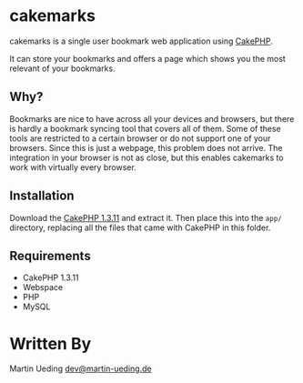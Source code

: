 # cakemarks

cakemarks is a single user bookmark web application using
[CakePHP](http://cakephp.org).

It can store your bookmarks and offers a page which shows you the most relevant
of your bookmarks.


## Why?

Bookmarks are nice to have across all your devices and browsers, but there is
hardly a bookmark syncing tool that covers all of them. Some of these tools are
restricted to a certain browser or do not support one of your browsers. Since
this is just a webpage, this problem does not arrive. The integration in your
browser is not as close, but this enables cakemarks to work with virtually
every browser.


## Installation

Download the [CakePHP
1.3.11](https://github.com/cakephp/cakephp/zipball/1.3.11) and extract it. Then
place this into the `app/` directory, replacing all the files that came with
CakePHP in this folder.


## Requirements

* CakePHP 1.3.11
* Webspace
* PHP
* MySQL


# Written By

Martin Ueding <dev@martin-ueding.de>
